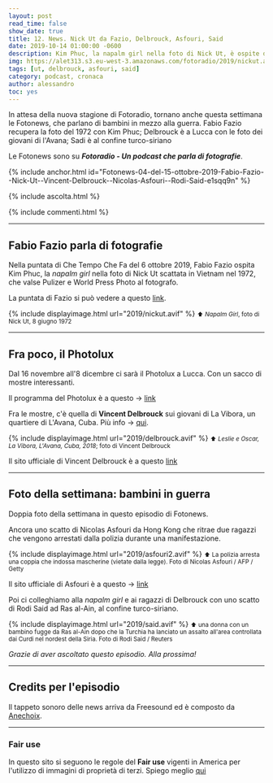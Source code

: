```yaml
---
layout: post
read_time: false
show_date: true
title: 12. News. Nick Ut da Fazio, Delbrouck, Asfouri, Said
date: 2019-10-14 01:00:00 -0600
description: Kim Phuc, la napalm girl nella foto di Nick Ut, è ospite da Fazio
img: https://alet313.s3.eu-west-3.amazonaws.com/fotoradio/2019/nickut.avif
tags: [ut, delbrouck, asfouri, said]
category: podcast, cronaca
author: alessandro
toc: yes
---
```


In attesa della nuova stagione di Fotoradio, tornano anche questa settimana le Fotonews, che parlano di bambini in mezzo alla guerra. Fabio Fazio recupera la foto del 1972 con Kim Phuc; Delbrouck è a Lucca con le foto dei giovani di l'Avana; Sadi è al confine turco-siriano
<!--more-->

Le Fotonews sono su **_Fotoradio - Un podcast che parla di fotografie_**.

{% include anchor.html id="Fotonews-04-del-15-ottobre-2019-Fabio-Fazio--Nick-Ut--Vincent-Delbrouck--Nicolas-Asfouri--Rodi-Said-e1sqq9n" %}

{% include ascolta.html %}

{% include commenti.html %}

- - -

## Fabio Fazio parla di fotografie

Nella puntata di Che Tempo Che Fa del 6 ottobre 2019, Fabio Fazio ospita Kim Phuc, la _napalm girl_ nella foto di Nick Ut scattata in Vietnam nel 1972, che valse Pulizer e World Press Photo al fotografo.

La puntata di Fazio si può vedere a questo [link](https://www.youtube.com/watch?v=d0Z6ClK8cTs).

{% include displayimage.html url="2019/nickut.avif" %}
<small>⬆︎ _Napalm Girl_, foto di Nick Ut, 8 giugno 1972</small>

- - -

## Fra poco, il Photolux

Dal 16 novembre all'8 dicembre ci sarà il Photolux a Lucca. Con un sacco di mostre interessanti.

Il programma del Photolux è a questo -> [link](http://www.photoluxfestival.it/it/mostre-2019/)

Fra le mostre, c'è quella di **Vincent Delbrouck** sui giovani di La Vibora, un quartiere di L'Avana, Cuba. Più info -> [qui](http://www.photoluxfestival.it/it/vincent-delbrouck-champu-the-youth-of-la-vibora/).

{% include displayimage.html url="2019/delbrouck.avif" %}
<small>⬆︎ _Leslie e Oscar, La Vibora, L'Avana, Cuba, 2018_; foto di Vincent Delbrouck</small>

Il sito ufficiale di Vincent Delbrouck è a questo [link](https://vincentdelbrouck.be/)

- - -

## Foto della settimana: bambini in guerra

Doppia foto della settimana in questo episodio di Fotonews.

Ancora uno scatto di Nicolas Asfouri da Hong Kong che ritrae due ragazzi che vengono arrestati dalla polizia durante una manifestazione.

{% include displayimage.html url="2019/asfouri2.avif" %}
<small>⬆︎ La polizia arresta una coppia che indossa mascherine (vietate dalla legge). Foto di Nicolas Asfouri / AFP / Getty</small>

Il sito ufficiale di Asfouri è a questo -> [link](https://nicolasfouri.wixsite.com/nicolas-asfouri)

Poi ci colleghiamo alla _napalm girl_ e ai ragazzi di Delbrouck con uno scatto di Rodi Said ad Ras al-Ain, al confine turco-siriano.

{% include displayimage.html url="2019/said.avif" %}
<small>⬆︎ una donna con un bambino fugge da Ras al-Ain dopo che la Turchia ha lanciato un assalto all'area controllata dai Curdi nel nordest della Siria. Foto di Rodi Said / Reuters</small>


_Grazie di aver ascoltato questo episodio. Alla prossima!_


- - -

## Credits per l'episodio

Il tappeto sonoro delle news arriva da Freesound ed è composto da [Anechoix](https://freesound.org/people/anechoix/).

- - -


### Fair use

In questo sito si seguono le regole del **Fair use** vigenti in America per l'utilizzo di immagini di proprietà di terzi. Spiego meglio [qui](../../fair_use.html)
